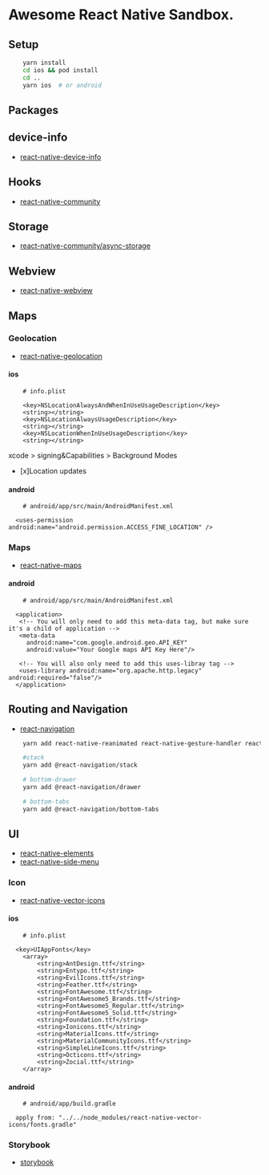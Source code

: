 # Awesome React Native Sandbox.

## Setup

```zsh
	yarn install
	cd ios && pod install
	cd ..
	yarn ios  # or android
```

## Packages

## device-info

- [react-native-device-info](https://github.com/react-native-community/react-native-device-info)

## Hooks

- [react-native-community](https://github.com/react-native-community/hooks)

## Storage

- [react-native-community/async-storage](https://github.com/react-native-community/async-storage)

## Webview

- [react-native-webview](https://github.com/react-native-community/react-native-webview)

## Maps

### Geolocation

- [react-native-geolocation](https://github.com/react-native-community/react-native-geolocation)

#### ios

```
	# info.plist

	<key>NSLocationAlwaysAndWhenInUseUsageDescription</key>
	<string></string>
	<key>NSLocationAlwaysUsageDescription</key>
	<string></string>
	<key>NSLocationWhenInUseUsageDescription</key>
	<string></string>
```

xcode > signing&Capabilities > Background Modes

- [x]Location updates

#### android

```
	# android/app/src/main/AndroidManifest.xml

  <uses-permission android:name="android.permission.ACCESS_FINE_LOCATION" />
```

### Maps

- [react-native-maps](https://github.com/react-native-community/react-native-maps)

#### android

```
	# android/app/src/main/AndroidManifest.xml

  <application>
   <!-- You will only need to add this meta-data tag, but make sure it's a child of application -->
   <meta-data
     android:name="com.google.android.geo.API_KEY"
     android:value="Your Google maps API Key Here"/>

   <!-- You will also only need to add this uses-libray tag -->
   <uses-library android:name="org.apache.http.legacy" android:required="false"/>
  </application>
```

## Routing and Navigation

- [react-navigation](https://reactnavigation.org/)

```zsh
	yarn add react-native-reanimated react-native-gesture-handler react-native-screens react-native-safe-area-context @react-native-community/masked-view

	#stack
	yarn add @react-navigation/stack

	# bottom-drawer
	yarn add @react-navigation/drawer

	# bottom-tabs
	yarn add @react-navigation/bottom-tabs
```

## UI

- [react-native-elements](https://react-native-elements.github.io/react-native-elements/)
- [react-native-side-menu](https://github.com/react-native-community/react-native-side-menu)

### Icon

- [react-native-vector-icons](https://github.com/oblador/react-native-vector-icons)

#### ios

```
	# info.plist

  <key>UIAppFonts</key>
	<array>
		<string>AntDesign.ttf</string>
		<string>Entypo.ttf</string>
		<string>EvilIcons.ttf</string>
		<string>Feather.ttf</string>
		<string>FontAwesome.ttf</string>
		<string>FontAwesome5_Brands.ttf</string>
		<string>FontAwesome5_Regular.ttf</string>
		<string>FontAwesome5_Solid.ttf</string>
		<string>Foundation.ttf</string>
		<string>Ionicons.ttf</string>
		<string>MaterialIcons.ttf</string>
		<string>MaterialCommunityIcons.ttf</string>
		<string>SimpleLineIcons.ttf</string>
		<string>Octicons.ttf</string>
		<string>Zocial.ttf</string>
	</array>
```

#### android

```
	# android/app/build.gradle

  apply from: "../../node_modules/react-native-vector-icons/fonts.gradle"
```

### Storybook

- [storybook](https://storybook.js.org/docs/guides/guide-react-native/)
